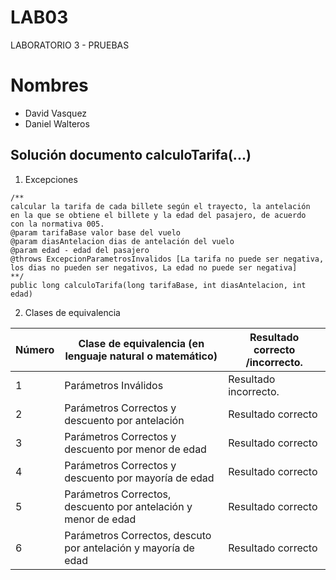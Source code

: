 # LAB03
LABORATORIO 3 - PRUEBAS
# Nombres
- David Vasquez
- Daniel Walteros

## Solución documento calculoTarifa(...)
1) Excepciones
~~~
/**
calcular la tarifa de cada billete según el trayecto, la antelación
en la que se obtiene el billete y la edad del pasajero, de acuerdo
con la normativa 005.
@param tarifaBase valor base del vuelo
@param diasAntelacion dias de antelación del vuelo
@param edad - edad del pasajero
@throws ExcepcionParametrosInvalidos [La tarifa no puede ser negativa, los dias no pueden ser negativos, La edad no puede ser negativa]
**/
public long calculoTarifa(long tarifaBase, int diasAntelacion, int edad)
~~~
2) Clases de equivalencia

| Número  | Clase de equivalencia (en lenguaje natural o matemático) |   Resultado correcto /incorrecto. |   
| --- | --- |---|
| 1  | Parámetros Inválidos |   Resultado incorrecto. |   
| 2  | Parámetros Correctos y descuento por antelación|   Resultado correcto |   
| 3  | Parámetros Correctos y descuento por menor de edad|   Resultado correcto |   
| 4  | Parámetros Correctos y descuento por mayoría de edad|   Resultado correcto |   
| 5  | Parámetros Correctos, descuento por antelación y menor de edad|   Resultado correcto |   
| 6  | Parámetros Correctos, descuto por antelación y mayoría de edad|   Resultado correcto |   
